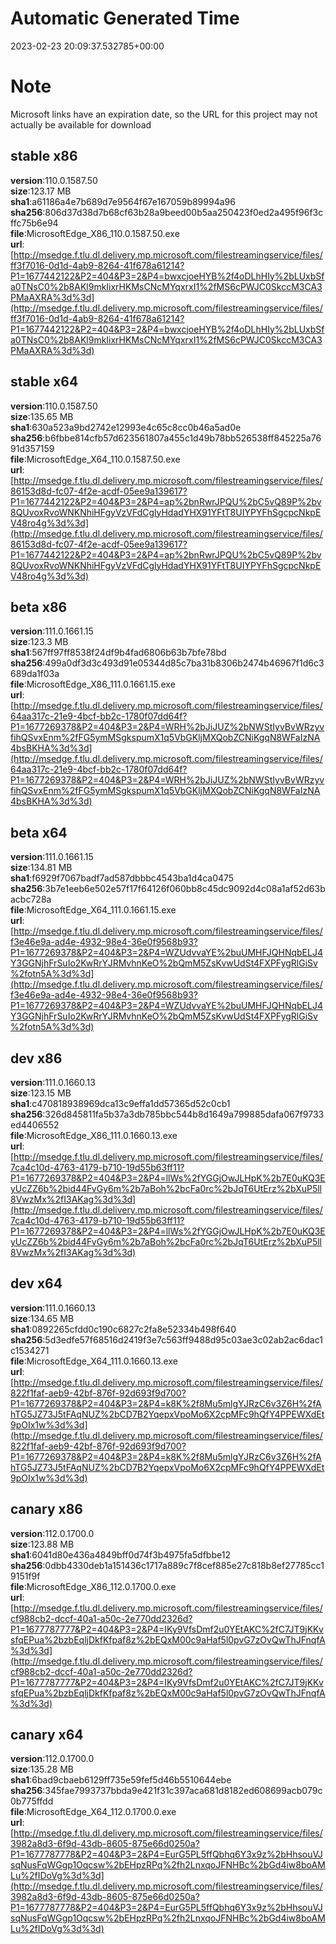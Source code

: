 # Automatic Generated Time
2023-02-23 20:09:37.532785+00:00

# Note
Microsoft links have an expiration date, so the URL for this project may not actually be available for download

## stable x86
**version**:110.0.1587.50  
**size**:123.17 MB  
**sha1**:a61186a4e7b689d7e9564f67e167059b89994a96  
**sha256**:806d37d38d7b68cf63b28a9beed00b5aa250423f0ed2a495f96f3cffc75b6e94  
**file**:MicrosoftEdge_X86_110.0.1587.50.exe  
**url**:[http://msedge.f.tlu.dl.delivery.mp.microsoft.com/filestreamingservice/files/ff3f7016-0d1d-4ab9-8264-41f678a61214?P1=1677442122&P2=404&P3=2&P4=bwxcjoeHYB%2f4oDLhHIy%2bLUxbSfa0TNsC0%2b8AKl9mkIixrHKMsCNcMYqxrxI1%2fMS6cPWJC0SkccM3CA3PMaAXRA%3d%3d](http://msedge.f.tlu.dl.delivery.mp.microsoft.com/filestreamingservice/files/ff3f7016-0d1d-4ab9-8264-41f678a61214?P1=1677442122&P2=404&P3=2&P4=bwxcjoeHYB%2f4oDLhHIy%2bLUxbSfa0TNsC0%2b8AKl9mkIixrHKMsCNcMYqxrxI1%2fMS6cPWJC0SkccM3CA3PMaAXRA%3d%3d)  

## stable x64
**version**:110.0.1587.50  
**size**:135.65 MB  
**sha1**:630a523a9bd2742e12993e4c65c8cc0b46a5ad0e  
**sha256**:b6fbbe814cfb57d623561807a455c1d49b78bb526538ff845225a7691d357159  
**file**:MicrosoftEdge_X64_110.0.1587.50.exe  
**url**:[http://msedge.f.tlu.dl.delivery.mp.microsoft.com/filestreamingservice/files/86153d8d-fc07-4f2e-acdf-05ee9a139617?P1=1677442122&P2=404&P3=2&P4=ap%2bnRwrJPQU%2bC5vQ89P%2bv8QUvoxRvoWNKNhiHFgyVzVFdCglyHdadYHX91YFtT8UIYPYFhSgcpcNkpEV48ro4g%3d%3d](http://msedge.f.tlu.dl.delivery.mp.microsoft.com/filestreamingservice/files/86153d8d-fc07-4f2e-acdf-05ee9a139617?P1=1677442122&P2=404&P3=2&P4=ap%2bnRwrJPQU%2bC5vQ89P%2bv8QUvoxRvoWNKNhiHFgyVzVFdCglyHdadYHX91YFtT8UIYPYFhSgcpcNkpEV48ro4g%3d%3d)  

## beta x86
**version**:111.0.1661.15  
**size**:123.3 MB  
**sha1**:567ff97ff8538f24df9b4fad6806b63b7bfe78bd  
**sha256**:499a0df3d3c493d91e05344d85c7ba31b8306b2474b46967f1d6c3689da1f03a  
**file**:MicrosoftEdge_X86_111.0.1661.15.exe  
**url**:[http://msedge.f.tlu.dl.delivery.mp.microsoft.com/filestreamingservice/files/64aa317c-21e9-4bcf-bb2c-1780f07dd64f?P1=1677269378&P2=404&P3=2&P4=WRH%2bJiJUZ%2bNWStIyvBvWRzyvfihQSvxEnm%2fFG5ymMSgkspumX1q5VbGKljMXQobZCNiKgqN8WFaIzNA4bsBKHA%3d%3d](http://msedge.f.tlu.dl.delivery.mp.microsoft.com/filestreamingservice/files/64aa317c-21e9-4bcf-bb2c-1780f07dd64f?P1=1677269378&P2=404&P3=2&P4=WRH%2bJiJUZ%2bNWStIyvBvWRzyvfihQSvxEnm%2fFG5ymMSgkspumX1q5VbGKljMXQobZCNiKgqN8WFaIzNA4bsBKHA%3d%3d)  

## beta x64
**version**:111.0.1661.15  
**size**:134.81 MB  
**sha1**:f6929f7067badf7ad587dbbbc4543ba1d4ca0475  
**sha256**:3b7e1eeb6e502e57f17f64126f060bb8c45dc9092d4c08a1af52d63bacbc728a  
**file**:MicrosoftEdge_X64_111.0.1661.15.exe  
**url**:[http://msedge.f.tlu.dl.delivery.mp.microsoft.com/filestreamingservice/files/f3e46e9a-ad4e-4932-98e4-36e0f9568b93?P1=1677269378&P2=404&P3=2&P4=WZUdvvaYE%2buUMHFJQHNqbELJ4Y3GGNjhFrSuIo2KwRrYJRMvhnKeO%2bQmM5ZsKvwUdSt4FXPFygRlGiSv%2fotn5A%3d%3d](http://msedge.f.tlu.dl.delivery.mp.microsoft.com/filestreamingservice/files/f3e46e9a-ad4e-4932-98e4-36e0f9568b93?P1=1677269378&P2=404&P3=2&P4=WZUdvvaYE%2buUMHFJQHNqbELJ4Y3GGNjhFrSuIo2KwRrYJRMvhnKeO%2bQmM5ZsKvwUdSt4FXPFygRlGiSv%2fotn5A%3d%3d)  

## dev x86
**version**:111.0.1660.13  
**size**:123.15 MB  
**sha1**:c470818938969dca13c9effa1dd57365d52c0cb1  
**sha256**:326d845811fa5b37a3db785bbc544b8d1649a799885dafa067f9733ed4406552  
**file**:MicrosoftEdge_X86_111.0.1660.13.exe  
**url**:[http://msedge.f.tlu.dl.delivery.mp.microsoft.com/filestreamingservice/files/7ca4c10d-4763-4179-b710-19d55b63ff11?P1=1677269378&P2=404&P3=2&P4=llWs%2fYGGjOwJLHpK%2b7E0uKQ3EyUcZZ6b%2bid44FvGy6m%2b7aBoh%2bcFa0rc%2bJqT6UtErz%2bXuP5ll8VwzMx%2fI3AKag%3d%3d](http://msedge.f.tlu.dl.delivery.mp.microsoft.com/filestreamingservice/files/7ca4c10d-4763-4179-b710-19d55b63ff11?P1=1677269378&P2=404&P3=2&P4=llWs%2fYGGjOwJLHpK%2b7E0uKQ3EyUcZZ6b%2bid44FvGy6m%2b7aBoh%2bcFa0rc%2bJqT6UtErz%2bXuP5ll8VwzMx%2fI3AKag%3d%3d)  

## dev x64
**version**:111.0.1660.13  
**size**:134.65 MB  
**sha1**:0892265cfdd0c190c6827c2fa8e52334b498f640  
**sha256**:5d3edfe57f68516d2419f3e7c563ff9488d95c03ae3c02ab2ac6dac1c1534271  
**file**:MicrosoftEdge_X64_111.0.1660.13.exe  
**url**:[http://msedge.f.tlu.dl.delivery.mp.microsoft.com/filestreamingservice/files/822f1faf-aeb9-42bf-876f-92d693f9d700?P1=1677269378&P2=404&P3=2&P4=k8K%2f8Mu5mlgYJRzC6v3Z6H%2fAhTG5JZ73J5tFAqNUZ%2bCD7B2YqepxVpoMo6X2cpMFc9hQfY4PPEWXdEt9pOIx1w%3d%3d](http://msedge.f.tlu.dl.delivery.mp.microsoft.com/filestreamingservice/files/822f1faf-aeb9-42bf-876f-92d693f9d700?P1=1677269378&P2=404&P3=2&P4=k8K%2f8Mu5mlgYJRzC6v3Z6H%2fAhTG5JZ73J5tFAqNUZ%2bCD7B2YqepxVpoMo6X2cpMFc9hQfY4PPEWXdEt9pOIx1w%3d%3d)  

## canary x86
**version**:112.0.1700.0  
**size**:123.88 MB  
**sha1**:6041d80e436a4849bff0d74f3b4975fa5dfbbe12  
**sha256**:0dbb4330deb1a151436c1717a889c7f8cef885e27c818b8ef27785cc19151f9f  
**file**:MicrosoftEdge_X86_112.0.1700.0.exe  
**url**:[http://msedge.f.tlu.dl.delivery.mp.microsoft.com/filestreamingservice/files/cf988cb2-dccf-40a1-a50c-2e770dd2326d?P1=1677787777&P2=404&P3=2&P4=IKy9VfsDmf2u0YEtAKC%2fC7JT9jKKvsfqEPua%2bzbEqljDkfKfpaf8z%2bEQxM00c9aHaf5l0pvG7zOvQwThJFnqfA%3d%3d](http://msedge.f.tlu.dl.delivery.mp.microsoft.com/filestreamingservice/files/cf988cb2-dccf-40a1-a50c-2e770dd2326d?P1=1677787777&P2=404&P3=2&P4=IKy9VfsDmf2u0YEtAKC%2fC7JT9jKKvsfqEPua%2bzbEqljDkfKfpaf8z%2bEQxM00c9aHaf5l0pvG7zOvQwThJFnqfA%3d%3d)  

## canary x64
**version**:112.0.1700.0  
**size**:135.28 MB  
**sha1**:6bad9cbaeb6129ff735e59fef5d46b5510644ebe  
**sha256**:345fae7993737bbda9e421f31c397aca681d8182ed608699acb079c0b775ffdd  
**file**:MicrosoftEdge_X64_112.0.1700.0.exe  
**url**:[http://msedge.f.tlu.dl.delivery.mp.microsoft.com/filestreamingservice/files/3982a8d3-6f9d-43db-8605-875e66d0250a?P1=1677787778&P2=404&P3=2&P4=EurG5PL5ffQbhq6Y3x9z%2bHhsouVJsqNusFqWGgp1Oqcsw%2bEHpzRPq%2fh2LnxqoJFNHBc%2bGd4iw8boAMLu%2fIDoVg%3d%3d](http://msedge.f.tlu.dl.delivery.mp.microsoft.com/filestreamingservice/files/3982a8d3-6f9d-43db-8605-875e66d0250a?P1=1677787778&P2=404&P3=2&P4=EurG5PL5ffQbhq6Y3x9z%2bHhsouVJsqNusFqWGgp1Oqcsw%2bEHpzRPq%2fh2LnxqoJFNHBc%2bGd4iw8boAMLu%2fIDoVg%3d%3d)  

